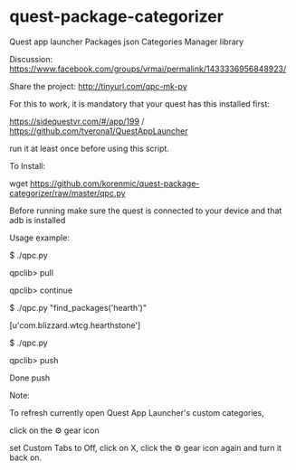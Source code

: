 # quest-package-categorizer
Quest app launcher Packages json Categories Manager library


Discussion: https://www.facebook.com/groups/vrmai/permalink/1433336956848923/


Share the project: http://tinyurl.com/qpc-mk-py



For this to work, it is mandatory that your quest has this installed first:

https://sidequestvr.com/#/app/199 / https://github.com/tverona1/QuestAppLauncher

run it at least once before using this script.


To Install:

wget https://github.com/korenmic/quest-package-categorizer/raw/master/qpc.py


Before running make sure the quest is connected to your device and that adb is installed


Usage example:

$ ./qpc.py

qpclib> pull

qpclib> continue

$ ./qpc.py "find_packages('hearth')"

[u'com.blizzard.wtcg.hearthstone']

$ ./qpc.py

qpclib> push

Done push



Note:

To refresh currently open Quest App Launcher's custom categories,

click on the ⚙️ gear icon

set Custom Tabs to Off, click on X, click the ⚙ gear icon again and turn it back on.
